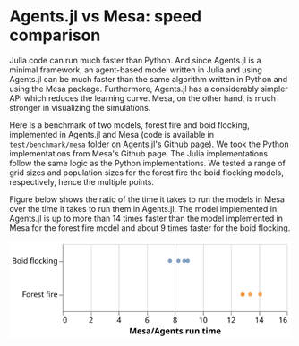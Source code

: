 # Agents.jl vs Mesa: speed comparison

Julia code can run much faster than Python. And since Agents.jl is a minimal 
framework, an agent-based model written in Julia and using Agents.jl can be 
much faster than the same algorithm written in Python and using the Mesa 
package. Furthermore, Agents.jl has a considerably simpler API which reduces 
the learning curve. Mesa, on the other hand, is much stronger in visualizing 
the simulations.

Here is a benchmark of two models, forest fire and boid flocking,
implemented in Agents.jl and Mesa 
(code is available in `test/benchmark/mesa` folder on Agents.jl's Github page).
We took the Python implementations from Mesa's Github page.
The Julia implementations follow the same logic as the Python implementations.
We tested a range of grid sizes and population sizes for the forest fire the boid flocking models, respectively, hence the multiple points.

Figure below shows the ratio of the time it takes to run the models in Mesa
over the time it takes to run them in Agents.jl. The model implemented in 
Agents.jl is up to more than 14 times faster than the model implemented in Mesa
for the forest fire model and about 9 times faster for the boid flocking.

![Speed comparison of a version of "forest fire" and "boid flocking" models in Agents.jl vs Mesa.](benchmark_mesa.svg)
